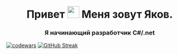 <h1 align="center">Привет <img src="https://github.com/blackcater/blackcater/raw/main/images/Hi.gif" height="32"/> Меня зовут Яков.  
</h1>
<h3 align="center">Я начинающий разработчик C#/.net</h3>

[![codewars](https://www.codewars.com/users/BeyfusYakov/badges/large)](https://www.codewars.com/users/BeyfusYakov)
[![GitHub Streak](https://github-readme-streak-stats.herokuapp.com/?user=BeyfusYakov)](https://git.io/streak-stats)

<!--
**BeyfusYakov/BeyfusYakov** is a ✨ _special_ ✨ repository because its `README.md` (this file) appears on your GitHub profile.

Here are some ideas to get you started:

- 🔭 I’m currently working on ...
- 🌱 I’m currently learning ...
- 👯 I’m looking to collaborate on ...
- 🤔 I’m looking for help with ...
- 💬 Ask me about ...
- 📫 How to reach me: ...
- 😄 Pronouns: ...
- ⚡ Fun fact: ...
-->
